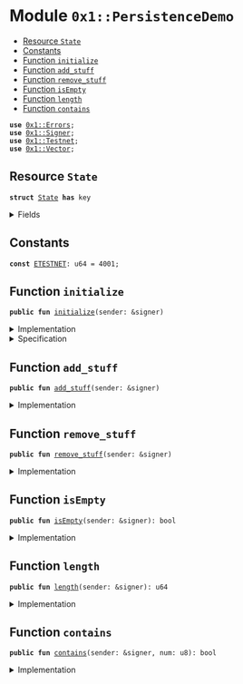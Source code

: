 
<a name="0x1_PersistenceDemo"></a>

# Module `0x1::PersistenceDemo`



-  [Resource `State`](#0x1_PersistenceDemo_State)
-  [Constants](#@Constants_0)
-  [Function `initialize`](#0x1_PersistenceDemo_initialize)
-  [Function `add_stuff`](#0x1_PersistenceDemo_add_stuff)
-  [Function `remove_stuff`](#0x1_PersistenceDemo_remove_stuff)
-  [Function `isEmpty`](#0x1_PersistenceDemo_isEmpty)
-  [Function `length`](#0x1_PersistenceDemo_length)
-  [Function `contains`](#0x1_PersistenceDemo_contains)


<pre><code><b>use</b> <a href="../../../../../../../DPN/releases/artifacts/current/build/MoveStdlib/docs/Errors.md#0x1_Errors">0x1::Errors</a>;
<b>use</b> <a href="../../../../../../../DPN/releases/artifacts/current/build/MoveStdlib/docs/Signer.md#0x1_Signer">0x1::Signer</a>;
<b>use</b> <a href="Testnet.md#0x1_Testnet">0x1::Testnet</a>;
<b>use</b> <a href="../../../../../../../DPN/releases/artifacts/current/build/MoveStdlib/docs/Vector.md#0x1_Vector">0x1::Vector</a>;
</code></pre>



<a name="0x1_PersistenceDemo_State"></a>

## Resource `State`



<pre><code><b>struct</b> <a href="Demos.md#0x1_PersistenceDemo_State">State</a> <b>has</b> key
</code></pre>



<details>
<summary>Fields</summary>


<dl>
<dt>
<code>hist: vector&lt;u8&gt;</code>
</dt>
<dd>

</dd>
</dl>


</details>

<a name="@Constants_0"></a>

## Constants


<a name="0x1_PersistenceDemo_ETESTNET"></a>



<pre><code><b>const</b> <a href="Demos.md#0x1_PersistenceDemo_ETESTNET">ETESTNET</a>: u64 = 4001;
</code></pre>



<a name="0x1_PersistenceDemo_initialize"></a>

## Function `initialize`



<pre><code><b>public</b> <b>fun</b> <a href="Demos.md#0x1_PersistenceDemo_initialize">initialize</a>(sender: &signer)
</code></pre>



<details>
<summary>Implementation</summary>


<pre><code><b>public</b> <b>fun</b> <a href="Demos.md#0x1_PersistenceDemo_initialize">initialize</a>(sender: &signer){
  // `<b>assert</b> can be used <b>to</b> evaluate a bool and exit the program <b>with</b>
  // an error code, e.g. testing <b>if</b> this is being run in testnet, and
  // throwing error 01.
  <b>assert</b>!(is_testnet(), <a href="../../../../../../../DPN/releases/artifacts/current/build/MoveStdlib/docs/Errors.md#0x1_Errors_invalid_state">Errors::invalid_state</a>(<a href="Demos.md#0x1_PersistenceDemo_ETESTNET">ETESTNET</a>));
  // In the actual <b>module</b>, must <b>assert</b> that this is the sender is the association
  <b>move_to</b>&lt;<a href="Demos.md#0x1_PersistenceDemo_State">State</a>&gt;(sender, <a href="Demos.md#0x1_PersistenceDemo_State">State</a>{ hist: <a href="../../../../../../../DPN/releases/artifacts/current/build/MoveStdlib/docs/Vector.md#0x1_Vector_empty">Vector::empty</a>() });
}
</code></pre>



</details>

<details>
<summary>Specification</summary>



<pre><code><b>let</b> addr = <a href="../../../../../../../DPN/releases/artifacts/current/build/MoveStdlib/docs/Signer.md#0x1_Signer_address_of">Signer::address_of</a>(sender);
<b>let</b> init_size = 0;
<b>ensures</b> <a href="../../../../../../../DPN/releases/artifacts/current/build/MoveStdlib/docs/Vector.md#0x1_Vector_length">Vector::length</a>(<b>global</b>&lt;<a href="Demos.md#0x1_PersistenceDemo_State">State</a>&gt;(addr).hist) == init_size;
</code></pre>



</details>

<a name="0x1_PersistenceDemo_add_stuff"></a>

## Function `add_stuff`



<pre><code><b>public</b> <b>fun</b> <a href="Demos.md#0x1_PersistenceDemo_add_stuff">add_stuff</a>(sender: &signer)
</code></pre>



<details>
<summary>Implementation</summary>


<pre><code><b>public</b> <b>fun</b> <a href="Demos.md#0x1_PersistenceDemo_add_stuff">add_stuff</a>(sender: &signer ) <b>acquires</b> <a href="Demos.md#0x1_PersistenceDemo_State">State</a> {
  <b>assert</b>!(is_testnet(), <a href="../../../../../../../DPN/releases/artifacts/current/build/MoveStdlib/docs/Errors.md#0x1_Errors_invalid_state">Errors::invalid_state</a>(<a href="Demos.md#0x1_PersistenceDemo_ETESTNET">ETESTNET</a>));

  // Resource Struct state is always "borrowed" and "moved" and generally
  // cannot be copied. A <b>struct</b> can be mutably borrowed, <b>if</b> it is written <b>to</b>,
  // using `<b>borrow_global_mut</b>`. Note the Type <a href="Demos.md#0x1_PersistenceDemo_State">State</a>
  <b>let</b> st = <b>borrow_global_mut</b>&lt;<a href="Demos.md#0x1_PersistenceDemo_State">State</a>&gt;(<a href="../../../../../../../DPN/releases/artifacts/current/build/MoveStdlib/docs/Signer.md#0x1_Signer_address_of">Signer::address_of</a>(sender));
  // the `&` <b>as</b> in Rust makes the assignment <b>to</b> a borrowed value. Each
  // <a href="../../../../../../../DPN/releases/artifacts/current/build/MoveStdlib/docs/Vector.md#0x1_Vector">Vector</a> operation below <b>with</b> <b>use</b> a st.hist and <b>return</b> it before the
  // next one can execute.
  <b>let</b> s = &<b>mut</b> st.hist;

  // Move <b>has</b> very limited data types. <a href="../../../../../../../DPN/releases/artifacts/current/build/MoveStdlib/docs/Vector.md#0x1_Vector">Vector</a> is the most sophisticated
  // and resembles a simplified Rust vector. Can be thought of <b>as</b> an array
  // of a single type.
  <a href="../../../../../../../DPN/releases/artifacts/current/build/MoveStdlib/docs/Vector.md#0x1_Vector_push_back">Vector::push_back</a>(s, 1);
  <a href="../../../../../../../DPN/releases/artifacts/current/build/MoveStdlib/docs/Vector.md#0x1_Vector_push_back">Vector::push_back</a>(s, 2);
  <a href="../../../../../../../DPN/releases/artifacts/current/build/MoveStdlib/docs/Vector.md#0x1_Vector_push_back">Vector::push_back</a>(s, 3);
}
</code></pre>



</details>

<a name="0x1_PersistenceDemo_remove_stuff"></a>

## Function `remove_stuff`



<pre><code><b>public</b> <b>fun</b> <a href="Demos.md#0x1_PersistenceDemo_remove_stuff">remove_stuff</a>(sender: &signer)
</code></pre>



<details>
<summary>Implementation</summary>


<pre><code><b>public</b> <b>fun</b> <a href="Demos.md#0x1_PersistenceDemo_remove_stuff">remove_stuff</a>(sender: &signer) <b>acquires</b> <a href="Demos.md#0x1_PersistenceDemo_State">State</a>{
  <b>assert</b>!(is_testnet(), <a href="../../../../../../../DPN/releases/artifacts/current/build/MoveStdlib/docs/Errors.md#0x1_Errors_invalid_state">Errors::invalid_state</a>(<a href="Demos.md#0x1_PersistenceDemo_ETESTNET">ETESTNET</a>));
  <b>let</b> st = <b>borrow_global_mut</b>&lt;<a href="Demos.md#0x1_PersistenceDemo_State">State</a>&gt;(<a href="../../../../../../../DPN/releases/artifacts/current/build/MoveStdlib/docs/Signer.md#0x1_Signer_address_of">Signer::address_of</a>(sender));
  <b>let</b> s = &<b>mut</b> st.hist;

  <a href="../../../../../../../DPN/releases/artifacts/current/build/MoveStdlib/docs/Vector.md#0x1_Vector_pop_back">Vector::pop_back</a>&lt;u8&gt;(s);
  <a href="../../../../../../../DPN/releases/artifacts/current/build/MoveStdlib/docs/Vector.md#0x1_Vector_pop_back">Vector::pop_back</a>&lt;u8&gt;(s);
  <a href="../../../../../../../DPN/releases/artifacts/current/build/MoveStdlib/docs/Vector.md#0x1_Vector_remove">Vector::remove</a>&lt;u8&gt;(s, 0);
}
</code></pre>



</details>

<a name="0x1_PersistenceDemo_isEmpty"></a>

## Function `isEmpty`



<pre><code><b>public</b> <b>fun</b> <a href="Demos.md#0x1_PersistenceDemo_isEmpty">isEmpty</a>(sender: &signer): bool
</code></pre>



<details>
<summary>Implementation</summary>


<pre><code><b>public</b> <b>fun</b> <a href="Demos.md#0x1_PersistenceDemo_isEmpty">isEmpty</a>(sender: &signer): bool <b>acquires</b> <a href="Demos.md#0x1_PersistenceDemo_State">State</a> {
  <b>assert</b>!(is_testnet(), <a href="../../../../../../../DPN/releases/artifacts/current/build/MoveStdlib/docs/Errors.md#0x1_Errors_invalid_state">Errors::invalid_state</a>(<a href="Demos.md#0x1_PersistenceDemo_ETESTNET">ETESTNET</a>));

  // Note this is not a mutable borrow. Read only.
  <b>let</b> st = <b>borrow_global</b>&lt;<a href="Demos.md#0x1_PersistenceDemo_State">State</a>&gt;(<a href="../../../../../../../DPN/releases/artifacts/current/build/MoveStdlib/docs/Signer.md#0x1_Signer_address_of">Signer::address_of</a>(sender));
  <a href="../../../../../../../DPN/releases/artifacts/current/build/MoveStdlib/docs/Vector.md#0x1_Vector_is_empty">Vector::is_empty</a>(&st.hist)
}
</code></pre>



</details>

<a name="0x1_PersistenceDemo_length"></a>

## Function `length`



<pre><code><b>public</b> <b>fun</b> <a href="Demos.md#0x1_PersistenceDemo_length">length</a>(sender: &signer): u64
</code></pre>



<details>
<summary>Implementation</summary>


<pre><code><b>public</b> <b>fun</b> <a href="Demos.md#0x1_PersistenceDemo_length">length</a>(sender: &signer): u64 <b>acquires</b> <a href="Demos.md#0x1_PersistenceDemo_State">State</a>{
  <b>assert</b>!(is_testnet(), <a href="../../../../../../../DPN/releases/artifacts/current/build/MoveStdlib/docs/Errors.md#0x1_Errors_invalid_state">Errors::invalid_state</a>(<a href="Demos.md#0x1_PersistenceDemo_ETESTNET">ETESTNET</a>));
  <b>let</b> st = <b>borrow_global</b>&lt;<a href="Demos.md#0x1_PersistenceDemo_State">State</a>&gt;(<a href="../../../../../../../DPN/releases/artifacts/current/build/MoveStdlib/docs/Signer.md#0x1_Signer_address_of">Signer::address_of</a>(sender));
  <a href="../../../../../../../DPN/releases/artifacts/current/build/MoveStdlib/docs/Vector.md#0x1_Vector_length">Vector::length</a>(&st.hist)
}
</code></pre>



</details>

<a name="0x1_PersistenceDemo_contains"></a>

## Function `contains`



<pre><code><b>public</b> <b>fun</b> <a href="Demos.md#0x1_PersistenceDemo_contains">contains</a>(sender: &signer, num: u8): bool
</code></pre>



<details>
<summary>Implementation</summary>


<pre><code><b>public</b> <b>fun</b> <a href="Demos.md#0x1_PersistenceDemo_contains">contains</a>(sender: &signer, num: u8): bool <b>acquires</b> <a href="Demos.md#0x1_PersistenceDemo_State">State</a> {
  <b>assert</b>!(is_testnet(), <a href="../../../../../../../DPN/releases/artifacts/current/build/MoveStdlib/docs/Errors.md#0x1_Errors_invalid_state">Errors::invalid_state</a>(<a href="Demos.md#0x1_PersistenceDemo_ETESTNET">ETESTNET</a>));
  <b>let</b> st = <b>borrow_global</b>&lt;<a href="Demos.md#0x1_PersistenceDemo_State">State</a>&gt;(<a href="../../../../../../../DPN/releases/artifacts/current/build/MoveStdlib/docs/Signer.md#0x1_Signer_address_of">Signer::address_of</a>(sender));
  <a href="../../../../../../../DPN/releases/artifacts/current/build/MoveStdlib/docs/Vector.md#0x1_Vector_contains">Vector::contains</a>(&st.hist, &num)
}
</code></pre>



</details>

